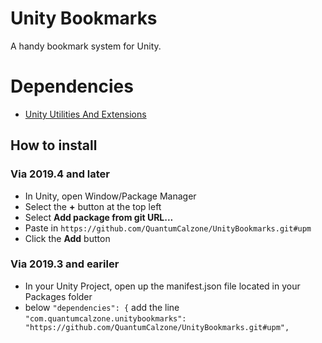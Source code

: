 # Unity Bookmarks
A handy bookmark system for Unity.

# Dependencies
- [Unity Utilities And Extensions](https://github.com/QuantumCalzone/UnityUtilitiesAndExtensions)

## How to install
### Via 2019.4 and later
- In Unity, open Window/Package Manager
- Select the 	**+** button at the top left
- Select 	**Add package from git URL...**
- Paste in ```https://github.com/QuantumCalzone/UnityBookmarks.git#upm```
- Click the **Add** button

### Via 2019.3 and eariler
- In your Unity Project, open up the manifest.json file located in your Packages folder
- below ```"dependencies": {``` add the line ```"com.quantumcalzone.unitybookmarks": "https://github.com/QuantumCalzone/UnityBookmarks.git#upm",```
